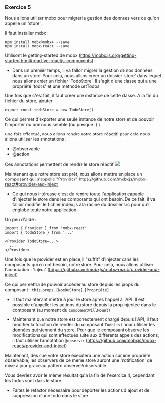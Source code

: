 ### Exercice 5

Nous allons utiliser mobx pour migrer la gestion des données vers ce qu'on appelle un 'store' .

Il faut installer mobx : 
```
npm install mobx@mobx4 --save
npm install mobx-react --save
```

Utilisont le getting-started de mobx (https://mobx.js.org/getting-started.html#reactive-reactjs-components)
- Dans un premier temps, il va falloir migrer la gestion de nos données dans un store. Pour cela, nous allons creer un dossier 'store' dans lequel nous allons créer un fichier 'TodoStore'. Il s'agit d'une classe qui a une propriété 'todos' et une méthode setTodos

Une fois que c'est fait, il faut creer une instance de cette classe. A la fin du fichier du store, ajouter 
```
export const todoStore = new TodoStore()
```

Ce qui permet d'exporter une seule instance de notre store et de pouvoir l'importer ou bon nous semble (ou presque :) )

une fois effectué, nous allons rendre notre store réactif, pour cela nous allons utiliser les annotations :
- @observable
- @action

Ces annotations permettent de rendre le store réactif 
![](https://mobx.js.org/docs/flow.png)

Maintenant que notre store est prêt, nous allons mettre en place un composant qui s'appelle "Provider" https://github.com/mobxjs/mobx-react#provider-and-inject

- Ce qui nous intéresse c'est de rendre toute l'application capable d'injecter le store dans les composants qui ont besoin. De ce fait, il va falloir modifier le fichier index.js à la racine du dossier src pour qu'il englobe toute notre application.

Un peu d'aide : 

```
import { Provider } from 'mobx-react'
import { todoStore } from '...'

<Provider TodoStore=...>
  ...
</Provider>
```

Une fois que le provider est en place, il "suffit" d'injecter dans les composants qui en ont besoin, notre store. Pour cela, nous allons utiliser l'annotation : 'inject' (https://github.com/mobxjs/mobx-react#provider-and-inject)

Ce qui permettra de pouvoir accèder au store depuis les props du composant : `this.props.[NomDuStore].[Propriété]`

- Il faut maintenant mettre à jour le store apres l'appel à l'API. Il est possible d'appeller les actions du store depuis la prop injectée dans le composant (au moment du `ComponentWillMount`)

- Maintenant que notre store est correctement chargé depuis l'API, il faut modifier la fonction de render du composant `TodoList` pour utiliser les données qui viennent du store. Pour que le composant observe les modifications qui sont effectués suite aux différents appels des actions, il faut utiliser l'annotation `@observer` (https://github.com/mobxjs/mobx-react#provider-and-inject)

Maintenant, des que votre store executera une action sur une propriété observable, les observers de ce meme store auront une 'notification' de mise à jour grace au pattern observer/observable

Vous devriez avoir le même résultat qu'a la fin de l'exercice 4, cependant les todos sont dans le store.

- Faites le refactor nécessaire pour déporter les actions d'ajout et de suppression d'une todo dans le store


